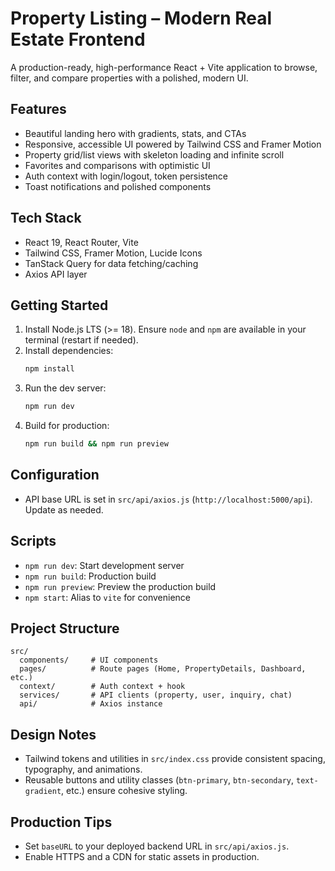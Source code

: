 # Property Listing – Modern Real Estate Frontend

A production-ready, high-performance React + Vite application to browse, filter, and compare properties with a polished, modern UI.

## Features
- Beautiful landing hero with gradients, stats, and CTAs
- Responsive, accessible UI powered by Tailwind CSS and Framer Motion
- Property grid/list views with skeleton loading and infinite scroll
- Favorites and comparisons with optimistic UI
- Auth context with login/logout, token persistence
- Toast notifications and polished components

## Tech Stack
- React 19, React Router, Vite
- Tailwind CSS, Framer Motion, Lucide Icons
- TanStack Query for data fetching/caching
- Axios API layer

## Getting Started
1. Install Node.js LTS (>= 18). Ensure `node` and `npm` are available in your terminal (restart if needed).
2. Install dependencies:
   ```bash
   npm install
   ```
3. Run the dev server:
   ```bash
   npm run dev
   ```
4. Build for production:
   ```bash
   npm run build && npm run preview
   ```

## Configuration
- API base URL is set in `src/api/axios.js` (`http://localhost:5000/api`). Update as needed.

## Scripts
- `npm run dev`: Start development server
- `npm run build`: Production build
- `npm run preview`: Preview the production build
- `npm start`: Alias to `vite` for convenience

## Project Structure
```
src/
  components/     # UI components
  pages/          # Route pages (Home, PropertyDetails, Dashboard, etc.)
  context/        # Auth context + hook
  services/       # API clients (property, user, inquiry, chat)
  api/            # Axios instance
```

## Design Notes
- Tailwind tokens and utilities in `src/index.css` provide consistent spacing, typography, and animations.
- Reusable buttons and utility classes (`btn-primary`, `btn-secondary`, `text-gradient`, etc.) ensure cohesive styling.

## Production Tips
- Set `baseURL` to your deployed backend URL in `src/api/axios.js`.
- Enable HTTPS and a CDN for static assets in production.

